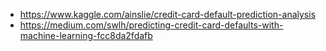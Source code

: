 - https://www.kaggle.com/ainslie/credit-card-default-prediction-analysis 
- https://medium.com/swlh/predicting-credit-card-defaults-with-machine-learning-fcc8da2fdafb 
